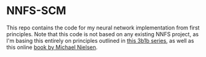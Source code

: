 # NNFS-SCM

This repo contains the code for my neural network implementation from first 
principles. Note that this code is not based on any existing NNFS project,
as I'm basing this entirely on principles outlined in 
[this 3b1b series](https://www.youtube.com/watch?v=aircAruvnKk&list=PLZHQObOWTQDNU6R1_67000Dx_ZCJB-3pi),
as well as this online 
[book by Michael Nielsen](http://neuralnetworksanddeeplearning.com/).
